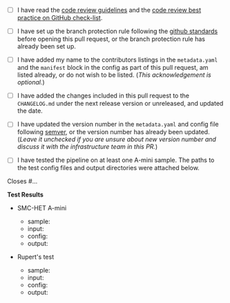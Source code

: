 <!--- Please read each of the following items and confirm by replacing
 !--the [ ] with a [X] --->

- [ ] I have read the [code review guidelines](https://confluence.mednet.ucla.edu/display/BOUTROSLAB/Code+Review+Guidelines) and the [code review best practice on GitHub check-list](https://confluence.mednet.ucla.edu/pages/viewpage.action?pageId=84091668).

- [ ] I have set up the branch protection rule following the [github standards](https://confluence.mednet.ucla.edu/pages/viewpage.action?spaceKey=BOUTROSLAB&title=GitHub+Standards#GitHubStandards-Branchprotectionrule) before opening this pull request, or the branch protection rule has already been set up.

- [ ] I have added my name to the contributors listings in the
``metadata.yaml`` and the ``manifest`` block in the config as part of this pull request, am listed
already, or do not wish to be listed. (*This acknowledgement is optional.*)

- [ ] I have added the changes included in this pull request to the `CHANGELOG.md` under the next release version or unreleased, and updated the date.

- [ ] I have updated the version number in the `metadata.yaml` and config file following [semver](https://semver.org/), or the version number has already been updated. (*Leave it unchecked if you are unsure about new version number and discuss it with the infrastructure team in this PR.*)

- [ ] I have tested the pipeline on at least one A-mini sample. The paths to the test config files and output directories were attached below.

<!--- Briefly describe the changes included in this pull request and the paths to the test cases below
 !--- starting with 'Closes #...' if appropriate --->

Closes #...

**Test Results**

- SMC-HET A-mini
	- sample:    <!-- e.g. A-mini S2.T-0, HG002.N-0 -->
	- input:     <!-- /hot/pipelines/development/slurm/call-sSV/input/tumor_control_pair_0.csv -->
	- config:    <!-- /hot/pipelines/development/slurm/call-sSV/config/nextflow_amini.config -->
	- output:    <!-- /hot/pipelines/development/slurm/call-sSV/output_amini --> 

- Rupert's test
	- sample:    <!-- e.g. ILHNLNEV000001-T001-P01-F, ILHNLNEV000001-N001-B01-F -->
	- input:     <!-- /hot/pipelines/development/slurm/call-sSV/input/tumor_control_pair_rupert_full.csv -->
	- config:    <!-- /hot/pipelines/development/slurm/call-sSV/config/nextflow_rupert.config -->
	- output:    <!-- /hot/pipelines/development/slurm/call-sSV/output_rupert --> 